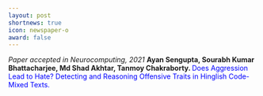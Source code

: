 ```yaml
---
layout: post
shortnews: true
icon: newspaper-o
award: false
---
```


<i>Paper accepted in Neurocomputing, 2021 </i> <b>Ayan Sengupta, Sourabh Kumar Bhattacharjee, Md Shad Akhtar, Tanmoy Chakraborty. </b> <font color="blue"> Does Aggression Lead to Hate? Detecting and Reasoning Offensive Traits in Hinglish Code-Mixed Texts. </font>
